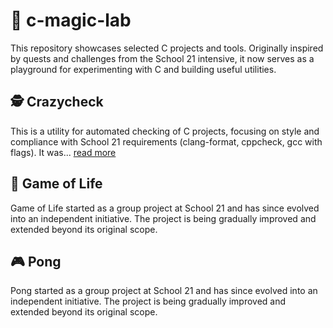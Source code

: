 # 🌟 c-magic-lab

This repository showcases selected C projects and tools. Originally inspired by quests and challenges from the School 21 intensive, it now serves as a playground for experimenting with C and building useful utilities.

## 🕵️ Сrazycheck

This is a utility for automated checking of C projects, focusing on style and compliance with School 21 requirements (clang-format, cppcheck, gcc with flags). It was... [read more](crazycheck/README.md)

## 🧬 Game of Life

Game of Life started as a group project at School 21 and has since evolved into an independent initiative. The project is being gradually improved and extended beyond its original scope.

## 🎮 Pong

Pong started as a group project at School 21 and has since evolved into an independent initiative. The project is being gradually improved and extended beyond its original scope.
